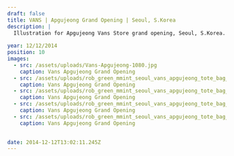 ```yaml
---
draft: false
title: VANS | Apgujeong Grand Opening | Seoul, S.Korea
description: |
  Illustration for Apgujeong Vans Store grand opening, Seoul, S.Korea.
  
year: 12/12/2014
position: 10
images:
  - src: /assets/uploads/Vans-Apgujeong-1080.jpg
    caption: Vans Apgujeong Grand Opening
  - src: /assets/uploads/rob_green_mmint_seoul_vans_apgujeong_tote_bag_opti.jpg
    caption: Vans Apgujeong Grand Opening    
  - src: /assets/uploads/rob_green_mmint_seoul_vans_apgujeong_tote_bag_opti_02.jpg
    caption: Vans Apgujeong Grand Opening
  - src: /assets/uploads/rob_green_mmint_seoul_vans_apgujeong_tote_bag_opti_03.jpg
    caption: Vans Apgujeong Grand Opening
  - src: /assets/uploads/rob_green_mmint_seoul_vans_apgujeong_tote_bag_opti_04.jpg
    caption: Vans Apgujeong Grand Opening    
    

date: 2014-12-12T13:02:11.245Z
---
```


